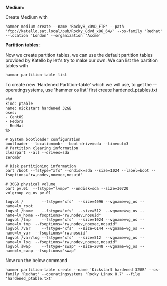 <b>Medium:</b></n>

Create Medium with

```
hammer medium create --name 'Rocky8_xDVD_FTP' --path 'ftp://katello.sat.local/pub/Rocky_8dvd_x86_64/' --os-family 'Redhat' --location 'London' --organization 'Axcme'
```

<b>Partition tables:</b>

Now we create partition tables, we can use the default partition tables provided by Katello by let's try to make our own. 
We can list the partition tables with
```
hammar partition-table list
```

To create new 'Hardened Partition-table' which we will use, to get the --operatingsystems, use 'hammer os list'
first create hardened_ptables.txt
```
<%#
kind: ptable
name: Kickstart hardened 32GB
oses:
- CentOS
- Fedora
- RedHat
%>

# System bootloader configuration
bootloader --location=mbr --boot-drive=sda --timeout=3
# Partition clearing information
clearpart --all --drives=sda
zerombr 

# Disk partitioning information
part /boot --fstype="xfs" --ondisk=sda --size=1024 --label=boot --fsoptions="rw,nodev,noexec,nosuid"

# 30GB physical volume
part pv.01  --fstype="lvmpv" --ondisk=sda --size=30720
volgroup vg_os pv.01

logvol /        --fstype="xfs"  --size=4096 --vgname=vg_os --name=lv_root
logvol /home    --fstype="xfs"  --size=512  --vgname=vg_os --name=lv_home --fsoptions="rw,nodev,nosuid"
logvol /tmp     --fstype="xfs"  --size=1024 --vgname=vg_os --name=lv_tmp  --fsoptions="rw,nodev,noexec,nosuid"
logvol /var     --fstype="xfs"  --size=6144 --vgname=vg_os --name=lv_var  --fsoptions="rw,nosuid"
logvol /var/log --fstype="xfs"  --size=512  --vgname=vg_os --name=lv_log  --fsoptions="rw,nodev,noexec,nosuid"
logvol swap     --fstype="swap" --size=2048 --vgname=vg_os --name=lv_swap --fsoptions="swap"
```
Now run the below command
```
hammer partition-table create --name 'Kickstart hardened 32GB' --os-family 'Redhat' --operatingsystems 'Rocky Linux 8.7' --file 'hardened_ptable.txt'
```
